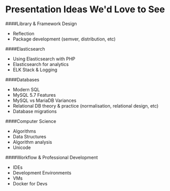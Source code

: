 # Presentation Ideas We'd Love to See

####Library & Framework Design
- Reflection
- Package development (semver, distribution, etc)

####Elasticsearch
- Using Elasticsearch with PHP
- Elasticsearch for analytics
- ELK Stack & Logging

####Databases
- Modern SQL
- MySQL 5.7 Features
- MySQL vs MariaDB Variances
- Relational DB theory & practice (normalisation, relational design, etc)
- Database migrations

####Computer Science
- Algorithms
- Data Structures
- Algorithm analysis
- Unicode

####Workflow & Professional Development
- IDEs
- Development Environments
- VMs
- Docker for Devs

